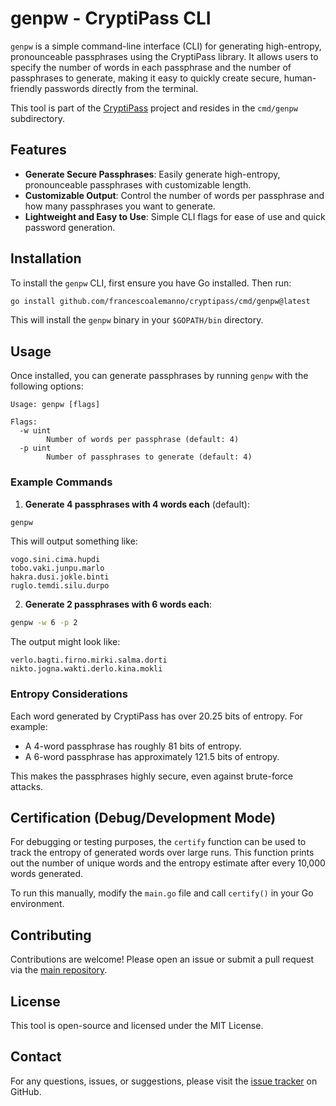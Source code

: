 # genpw - CryptiPass CLI

`genpw` is a simple command-line interface (CLI) for generating high-entropy, pronounceable passphrases using the CryptiPass library. It allows users to specify the number of words in each passphrase and the number of passphrases to generate, making it easy to quickly create secure, human-friendly passwords directly from the terminal.

This tool is part of the [CryptiPass](https://github.com/francescoalemanno/cryptipass) project and resides in the `cmd/genpw` subdirectory.

## Features

- **Generate Secure Passphrases**: Easily generate high-entropy, pronounceable passphrases with customizable length.
- **Customizable Output**: Control the number of words per passphrase and how many passphrases you want to generate.
- **Lightweight and Easy to Use**: Simple CLI flags for ease of use and quick password generation.

## Installation

To install the `genpw` CLI, first ensure you have Go installed. Then run:

```bash
go install github.com/francescoalemanno/cryptipass/cmd/genpw@latest
```

This will install the `genpw` binary in your `$GOPATH/bin` directory.

## Usage

Once installed, you can generate passphrases by running `genpw` with the following options:

```
Usage: genpw [flags]

Flags:
  -w uint
        Number of words per passphrase (default: 4)
  -p uint
        Number of passphrases to generate (default: 4)
```

### Example Commands

1. **Generate 4 passphrases with 4 words each** (default):

```bash
genpw
```

This will output something like:

```
vogo.sini.cima.hupdi
tobo.vaki.junpu.marlo
hakra.dusi.jokle.binti
ruglo.temdi.silu.durpo
```

2. **Generate 2 passphrases with 6 words each**:

```bash
genpw -w 6 -p 2
```

The output might look like:

```
verlo.bagti.firno.mirki.salma.dorti
nikto.jogna.wakti.derlo.kina.mokli
```

### Entropy Considerations

Each word generated by CryptiPass has over 20.25 bits of entropy. For example:
- A 4-word passphrase has roughly 81 bits of entropy.
- A 6-word passphrase has approximately 121.5 bits of entropy.

This makes the passphrases highly secure, even against brute-force attacks.

## Certification (Debug/Development Mode)

For debugging or testing purposes, the `certify` function can be used to track the entropy of generated words over large runs. This function prints out the number of unique words and the entropy estimate after every 10,000 words generated.

To run this manually, modify the `main.go` file and call `certify()` in your Go environment.

## Contributing

Contributions are welcome! Please open an issue or submit a pull request via the [main repository](https://github.com/francescoalemanno/cryptipass).

## License

This tool is open-source and licensed under the MIT License.

## Contact

For any questions, issues, or suggestions, please visit the [issue tracker](https://github.com/francescoalemanno/cryptipass/issues) on GitHub.
